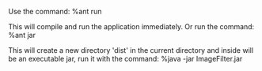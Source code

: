 Use the command:
%ant run

This will compile and run the application immediately.
Or run the command:
%ant jar

This will create a new directory 'dist' in the current directory and inside will be an executable jar, run it with the command:
%java -jar ImageFilter.jar
